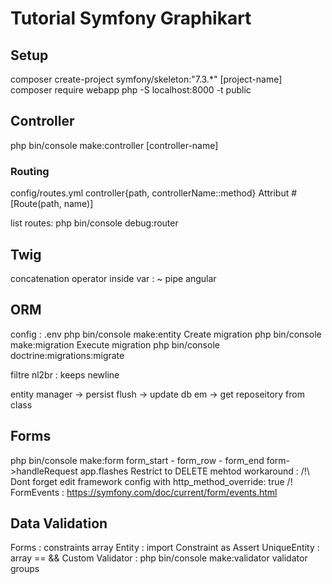 # Tutorial Symfony Graphikart

## Setup

composer create-project symfony/skeleton:"7.3.\*" [project-name]
composer require webapp
php -S localhost:8000 -t public

## Controller

php bin/console make:controller [controller-name]

### Routing

config/routes.yml
controller{path, controllerName::method}
Attribut #[Route(path, name)]

list routes:
php bin/console debug:router

## Twig

concatenation operator inside var : ~
pipe angular

## ORM

config : .env
php bin/console make:entity
Create migration
php bin/console make:migration
Execute migration
php bin/console doctrine:migrations:migrate

filtre nl2br : keeps newline

entity manager -> persist
flush -> update db
em -> get reposeitory from class

## Forms

php bin/console make:form
form_start - form_row - form_end
form->handleRequest
app.flashes
Restrict to DELETE mehtod workaround : <input type="hidden" name="_method" value="DELETE">
/!\ Dont forget edit framework config with http_method_override: true /!\
FormEvents : https://symfony.com/doc/current/form/events.html

## Data Validation

Forms : constraints array
Entity : import Constraint as Assert
UniqueEntity : array == &&
Custom Validator : php bin/console make:validator
validator groups
